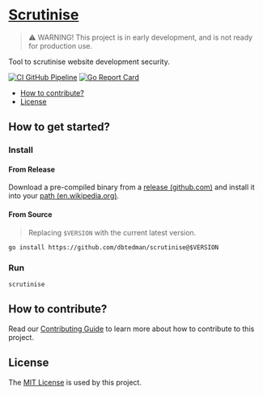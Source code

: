 # [Scrutinise](https://github.com/dbtedman/scrutinise)

> ⚠️ WARNING! This project is in early development, and is not ready for production use.

Tool to scrutinise website development security.

[![CI GitHub Pipeline](https://img.shields.io/github/actions/workflow/status/dbtedman/scrutinise/ci.yml?branch=main&style=for-the-badge&logo=github&label=ci)](https://github.com/dbtedman/scrutinise/actions/workflows/ci.yml?query=branch%3Amain)
[![Go Report Card](https://goreportcard.com/badge/github.com/dbtedman/scrutinise?style=for-the-badge)](https://goreportcard.com/report/github.com/dbtedman/scrutinise)

-   [How to contribute?](#how-to-contribute)
-   [License](#license)

## How to get started?

### Install

#### From Release

Download a pre-compiled binary from a [release (github.com)](https://github.com/dbtedman/scrutinise/releases) and install it into your [path (en.wikipedia.org)](https://en.wikipedia.org/wiki/PATH_(variable)_).

#### From Source

> Replacing `$VERSION` with the current latest version.

```shell
go install https://github.com/dbtedman/scrutinise@$VERSION
```

### Run

```shell
scrutinise
```

## How to contribute?

Read our [Contributing Guide](./CONTRIBUTING.md) to learn more about how to contribute to this project.

## License

The [MIT License](./LICENSE.md) is used by this project.
